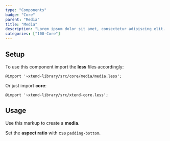 ```yaml
---
type: "Components"
badge: "Core"
parent: "Media"
title: "Media"
description: "Lorem ipsum dolor sit amet, consectetur adipiscing elit. Nunc tempus laoreet leo sit amet iaculis."
categories: ["100-Core"]
---
```


## Setup

To use this component import the **less** files accordingly:

```less
@import '~xtend-library/src/core/media/media.less';
```

Or just import **core**:

```less
@import '~xtend-library/src/xtend-core.less';
```

## Usage

Use this markup to create a **media**.

Set the **aspect ratio** with css `padding-bottom`.

<script type="text/plain" class="language-markup">
  <div class="media-container" style="padding-bottom: 37.5%;">
    <div class="media-inner">
      <img class="media" src="/img.jpg" alt="" loading="lazy"/>
    </div>
  </div>
</script>
